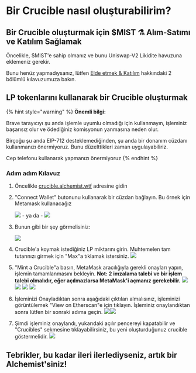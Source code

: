 # Bir Crucible nasıl oluşturabilirim?

## Bir Crucible oluşturmak için $MIST ⚗️ Alım-Satımı ve Katılım Sağlamak

Öncelikle, $MIST'e sahip olmanız ve bunu Uniswap-V2 Likidite havuzuna eklemeniz gerekir.

Bunu henüz yapmadıysanız, lütfen [Elde etmek & Katılım](../../acquiring-and-subscribing.md) hakkındaki 2 bölümlü kılavuzumuza bakın.

## LP tokenlarını kullanarak bir Crucible oluşturmak

{% hint style="warning" %}
**Önemli bilgi:**

Brave tarayıcıyı şu anda işlemle uyumlu olmadığı için kullanmayın, işleminiz başarısız olur ve ödediğiniz komisyonun yanmasına neden olur.

Birçoğu şu anda EIP-712 desteklemediğinden, şu anda bir donanım cüzdanı kullanmanızı önermiyoruz. Bunu düzelttikleri zaman uygulayabiliriz.

Cep telefonu kullanarak yapmanızı önermiyoruz
{% endhint %}

### Adım adım Kılavuz

1. Öncelikle [crucible.alchemist.wtf](https://crucible.alchemist.wtf/) adresine gidin
2. "Connect Wallet" butonunu kullanarak bir cüzdan bağlayın. Bu örnek için Metamask kullanacağız

   ![](../../.gitbook/assets/screenshot-2021-05-07-at-12.48.31.png) - ya da - ![](../../.gitbook/assets/screenshot-2021-05-07-at-12.48.38.png) 

3. Bunun gibi bir şey görmelisiniz:

    ![](../../.gitbook/assets/screenshot-2021-05-07-at-12.49.57.png) 

4. Crucible'a koymak istediğiniz LP miktarını girin. Muhtemelen tam tutarınızı girmek için "Max"a tıklamak istersiniz.  ![](../../.gitbook/assets/screenshot-2021-05-07-at-12.50.01.png)  
5. "Mint a Crucible"a basın, MetaMask aracılığıyla gerekli onayları yapın, işlemin tamamlanmasını bekleyin. **Not: 2 imzalama talebi ve bir işlem talebi olmalıdır, eğer açılmazlarsa MetaMask'i açmanız gerekebilir.** ![](../../.gitbook/assets/screenshot-2021-05-07-at-12.50.05.png)  ![](../../.gitbook/assets/screenshot-2021-05-07-at-12.50.16.png) ![](../../.gitbook/assets/screenshot-2021-05-07-at-12.50.20.png) ![](../../.gitbook/assets/screenshot-2021-05-07-at-12.50.28.png) 
6. İşleminizi Onayladıktan sonra aşağıdaki çıktıları almalısınız, işleminizi görüntülemek "View on Etherscan"e için tıklayın. İşleminiz onaylandıktan sonra lütfen bir sonraki adıma geçin. ![](../../.gitbook/assets/screenshot-2021-05-07-at-13.12.02.png)![](../../.gitbook/assets/screenshot-2021-05-07-at-13.24.50.png) 
7. Şimdi işleminiz onaylandı, yukarıdaki açılır pencereyi kapatabilir ve "Crucibles" sekmesine tıklayabilirsiniz, bu yeni oluşturduğunuz crucible göstermelidir. ![](../../.gitbook/assets/screenshot-2021-05-07-at-13.01.22.png) 

## **Teb**rikler, bu kadar ileri ilerlediyseniz, artık bir Alchemist'siniz!

